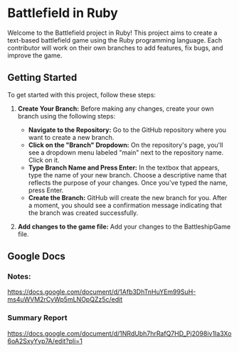 # Battlefield in Ruby

Welcome to the Battlefield project in Ruby! This project aims to create a text-based battlefield game using the Ruby programming language. Each contributor will work on their own branches to add features, fix bugs, and improve the game.

## Getting Started

To get started with this project, follow these steps:

1. **Create Your Branch:** Before making any changes, create your own branch using the following steps:
   - **Navigate to the Repository:** Go to the GitHub repository where you want to create a new branch.
   - **Click on the "Branch" Dropdown:** On the repository's page, you'll see a dropdown menu labeled "main" next to the repository name. Click on it.
   - **Type Branch Name and Press Enter:** In the textbox that appears, type the name of your new branch. Choose a descriptive name that reflects the purpose of your changes. Once you've typed the name, press Enter.
   - **Create the Branch:** GitHub will create the new branch for you. After a moment, you should see a confirmation message indicating that the branch was created successfully.


2. **Add changes to the game file:**
Add your changes to the BattleshipGame file.

## Google Docs

### Notes: 
https://docs.google.com/document/d/1Afb3DhTnHuYEm99SuH-ms4uWVM2rCyWp5mLNOpQZz5c/edit

### Summary Report
https://docs.google.com/document/d/1NRdUbh7hrRafQ7HD_Pj2098iv1Ia3Xo6oA2SxyYyp7A/edit?pli=1
